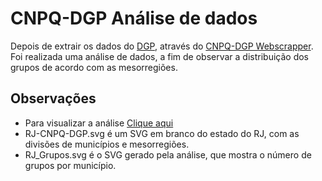 # CNPQ-DGP Análise de dados

Depois de extrair os dados do [DGP](http://dgp.cnpq.br/dgp/faces/consulta/consulta_parametrizada.jsf), através do [CNPQ-DGP Webscrapper](https://github.com/fabricio-aguiar/DGP-Data-Extraction). Foi realizada uma análise de dados, a fim de observar a distribuição dos grupos de acordo com as mesorregiões.


## Observações

* Para visualizar a análise [Clique aqui](http://htmlpreview.github.io/?https://github.com/fabricio-aguiar/DGP-Data-Handling/blob/master/Visualiza%C3%A7%C3%A3o/Analise_DGP.html)
* RJ-CNPQ-DGP.svg é um SVG em branco do estado do RJ, com as divisões de municípios e mesorregiões.
* RJ_Grupos.svg é o SVG gerado pela análise, que mostra o número de grupos por município.
